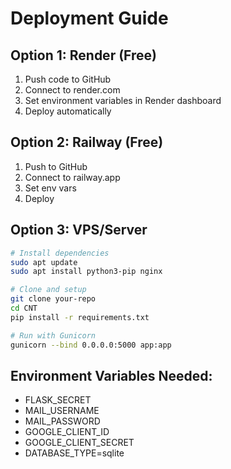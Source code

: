 # Deployment Guide

## Option 1: Render (Free)
1. Push code to GitHub
2. Connect to render.com
3. Set environment variables in Render dashboard
4. Deploy automatically

## Option 2: Railway (Free)
1. Push to GitHub
2. Connect to railway.app
3. Set env vars
4. Deploy

## Option 3: VPS/Server
```bash
# Install dependencies
sudo apt update
sudo apt install python3-pip nginx

# Clone and setup
git clone your-repo
cd CNT
pip install -r requirements.txt

# Run with Gunicorn
gunicorn --bind 0.0.0.0:5000 app:app
```

## Environment Variables Needed:
- FLASK_SECRET
- MAIL_USERNAME
- MAIL_PASSWORD
- GOOGLE_CLIENT_ID
- GOOGLE_CLIENT_SECRET
- DATABASE_TYPE=sqlite
